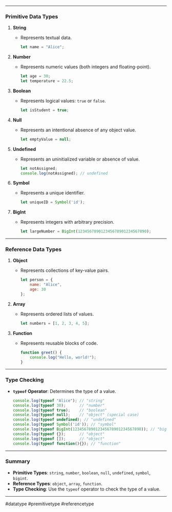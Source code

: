 
---
### Primitive Data Types
1. **String**
   - Represents textual data.
     ```javascript
     let name = "Alice";
     ```

2. **Number**
   - Represents numeric values (both integers and floating-point).
     ```javascript
     let age = 30;
     let temperature = 22.5;
     ```

3. **Boolean**
   - Represents logical values: `true` or `false`.
     ```javascript
     let isStudent = true;
     ```

4. **Null**
   - Represents an intentional absence of any object value.
     ```javascript
     let emptyValue = null;
     ```

5. **Undefined**
   - Represents an uninitialized variable or absence of value.
     ```javascript
     let notAssigned;
     console.log(notAssigned); // undefined
     ```

6. **Symbol**
   - Represents a unique identifier.
     ```javascript
     let uniqueID = Symbol('id');
     ```

7. **BigInt**
   - Represents integers with arbitrary precision.
     ```javascript
     let largeNumber = BigInt(123456789012345678901234567890);
     ```

---
### Reference Data Types
1. **Object**
   - Represents collections of key-value pairs.
     ```javascript
     let person = {
         name: "Alice",
         age: 30
     };
     ```

2. **Array**
   - Represents ordered lists of values.
     ```javascript
     let numbers = [1, 2, 3, 4, 5];
     ```

3. **Function**
   - Represents reusable blocks of code.
     ```javascript
     function greet() {
         console.log("Hello, world!");
     }
     ```

---
### Type Checking
- **`typeof` Operator**: Determines the type of a value.
    ```javascript
    console.log(typeof "Alice"); // "string"
    console.log(typeof 30);      // "number"
    console.log(typeof true);    // "boolean"
    console.log(typeof null);    // "object" (special case)
    console.log(typeof undefined); // "undefined"
    console.log(typeof Symbol('id')); // "symbol"
    console.log(typeof BigInt(123456789012345678901234567890)); // "bigint"
    console.log(typeof {});      // "object"
    console.log(typeof []);      // "object"
    console.log(typeof function(){}); // "function"
    ```

---
### Summary
- **Primitive Types**: `string`, `number`, `boolean`, `null`, `undefined`, `symbol`, `bigint`.
- **Reference Types**: `object`, `array`, `function`.
- **Type Checking**: Use the `typeof` operator to check the type of a value.

---


#datatype #premitivetype #referencetype 
